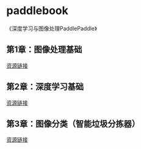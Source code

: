 # paddlebook
《深度学习与图像处理PaddlePaddle》

## 第1章：图像处理基础
[资源链接](https://aistudio.baidu.com/datasetdetail/253430)

## 第2章：深度学习基础
[资源链接](https://aistudio.baidu.com/datasetdetail/252154)

## 第3章：图像分类（智能垃圾分拣器）
[资源链接](https://aistudio.baidu.com/datasetdetail/252154)




